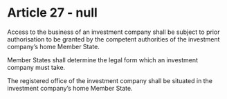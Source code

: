 # Article 27 - null


Access to the business of an investment company shall be subject to prior authorisation to be granted by the competent authorities of the investment company’s home Member State.

Member States shall determine the legal form which an investment company must take.

The registered office of the investment company shall be situated in the investment company’s home Member State.
